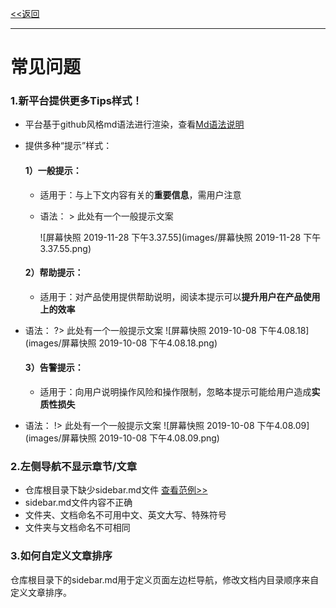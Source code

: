[<<返回](https://leaishere.github.io/docs_new/)

------

# 常见问题

### 1.新平台提供更多Tips样式！

* 平台基于github风格md语法进行渲染，查看[Md语法说明](https://www.jianshu.com/p/40ba812dd973)  

* 提供多种“提示”样式：

  #### 1）一般提示：

  - 适用于：与上下文内容有关的**重要信息**，需用户注意

  - 语法： > 此处有一个一般提示文案 

    ![屏幕快照 2019-11-28 下午3.37.55](images/屏幕快照 2019-11-28 下午3.37.55.png)

  

  #### 2）帮助提示：

  - 适用于：对产品使用提供帮助说明，阅读本提示可以**提升用户在产品使用上的效率**
- 语法： ?> 此处有一个一般提示文案 ![屏幕快照 2019-10-08 下午4.08.18](images/屏幕快照 2019-10-08 下午4.08.18.png)
  
  

  #### 3）告警提示：

  - 适用于：向用户说明操作风险和操作限制，忽略本提示可能给用户造成**实质性损失**
- 语法： !> 此处有一个一般提示文案 ![屏幕快照 2019-10-08 下午4.08.09](images/屏幕快照 2019-10-08 下午4.08.09.png)



### 2.左侧导航不显示章节/文章

- 仓库根目录下缺少sidebar.md文件 [查看范例>>](sidebar范例)
- sidebar.md文件内容不正确
- 文件夹、文档命名不可用中文、英文大写、特殊符号
- 文件夹与文档命名不可相同

### 3.如何自定义文章排序

仓库根目录下的sidebar.md用于定义页面左边栏导航，修改文档内目录顺序来自定义文章排序。

